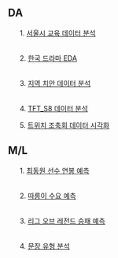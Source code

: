 

<ul>

<ul><h2> DA </h2>
<ul>1. <a href = "서울시_교육_데이터분석/"> 서울시 교육 데이터 분석 </a></ul></br>
<ul>2. <a href = "K_Drama_EDA/">  한국 드라마 EDA </a></br></ul></br>
<ul>3. <a href = "2023_지역_치안_데이터분석/">  지역 치안 데이터 분석 </a></ul></br>
<ul>4. <a href = "TFT 데이터 분석/">  TFT_S8 데이터 분석 </a></ul>
<ul>5. <a href = "트위치_조축회_데이터_시각화/">  트위치 조축회 데이터 시각화 </a></ul>



</ul>

<ul><h2> M/L </h2>
<ul>1. <a href = "최동원_연봉_예측/"> 최동원 선수 연봉 예측 </a></ul></br>
<ul>2. <a href = "따릉이_수요_예측/">  따릉이 수요 예측 </a></br></ul></br>
<ul>3. <a href = "리그오브레전드_승부_예측/">  리그 오브 레전드 승패 예측 </a></ul></br>
<ul>4. <a href = "문장_유형_분류_예측/">  문장 유형 분석 </a></ul>

</ul>

</ul>
